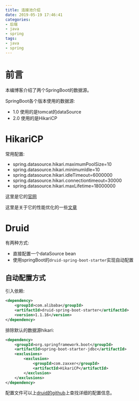 ```yaml
---
title: 连接池介绍
date: 2019-05-19 17:46:41
categories:
- 后端
- java
- spring
tags:
- java
- spring
---
```


# 前言

本编博客介绍了两个SpringBoot的数据源。

SpringBoot各个版本使用的数据源:

* 1.0 使用的是tomcat的dataSource
* 2.0 使用的是HikariCP

<!--more-->

# HikariCP

常用配置:

* spring.datasource.hikari.maximumPoolSize=10
* spring.datasource.hikari.minimumIdle=10
* spring.datasource.hikari.idleTimeout=6000000
* spring.datasource.hikari.connectiontimeout=30000
* spring.datasource.hikari.maxLifetime=18000000

这里是它的[官网](http://brettwooldridge.github.io/HikariCP/)

这里是关于它的性能优化的一些[文章](https://github.com/brettwooldridge/HikariCP/wiki)

# Druid

有两种方式:

* 直接配置一个dataSource bean
* 使用springBoot的`druid-spring-boot-starter`实现自动配置

## 自动配置方式

引入依赖:

```xml
<dependency>
    <groupId>com.alibaba</groupId>
    <artifactId>druid-spring-boot-starter</artifactId>
    <version>1.1.16</version>
</dependency>
```

排除默认的数据源hikari:

```xml
<dependency>
    <groupId>org.springframework.boot</groupId>
    <artifactId>spring-boot-starter-jdbc</artifactId>
    <exclusions>
        <exclusion>
            <groupId>com.zaxxer</groupId>
            <artifactId>HikariCP</artifactId>
        </exclusion>
    </exclusions>
</dependency>
```

配置文件可以上[druid的github](https://github.com/alibaba/druid/blob/master/druid-spring-boot-starter/README.md)上查找详细的配置信息。
